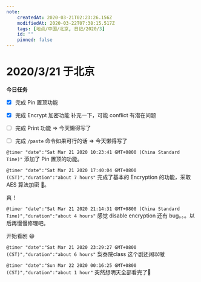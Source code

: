 ```yaml
---
note:
    createdAt: 2020-03-21T02:23:26.156Z
    modifiedAt: 2020-03-22T07:38:15.517Z
    tags: [地点/中国/北京, 日记/2020/3]
    id: ""
    pinned: false
---
```

# 2020/3/21 于北京

**今日任务**
* [x] 完成 Pin 置顶功能
* [x] 完成 Encrypt 加密功能
   补充一下，可能 conflict 有潜在问题
* [ ] 完成 Print 功能 => 今天懒得写了 
* [ ] 完成 `/paste` 命令如果可行的话 => 今天懒得写了


`@timer "date":"Sat Mar 21 2020 10:23:41 GMT+0800 (China Standard Time)"`
添加了 Pin 置顶的功能。

`@timer "date":"Sat Mar 21 2020 17:40:04 GMT+0800 (CST)","duration":"about 7 hours"`
完成了基本的 Encryption 的功能，采取 AES 算法加密 🤗。

爽！

`@timer "date":"Sat Mar 21 2020 21:14:31 GMT+0800 (China Standard Time)","duration":"about 4 hours"`
感觉 disable encryption 还有 bug。。。以后再慢慢修理吧。   

开始看剧 😄

`@timer "date":"Sat Mar 21 2020 23:29:27 GMT+0800 (CST)","duration":"about 6 hours"`
梨泰院class 这个剧还阔以嗷

`@timer "date":"Sun Mar 22 2020 00:16:25 GMT+0800 (CST)","duration":"about 1 hour"`
突然想明天全部看完了🌝
